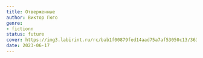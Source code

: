 ```yaml
---
title: Отверженные
author: Виктор Гюго
genre:
- fictionn
status: future
cover: https://img3.labirint.ru/rc/bab1f00879fed14aad75a7af53050c13/363x561q80/books57/561467/cover.jpg?1612697646
date: 2023-06-17
---
```



